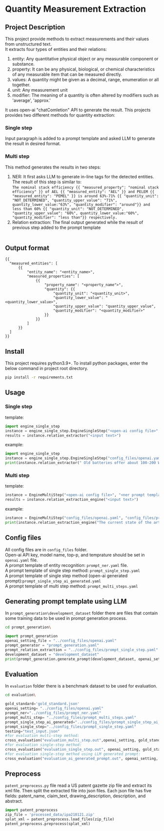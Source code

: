 
# Quantity Measurement Extraction
## Project Description
This project provide methods to extract measurements and their values from unstructured text. <br />
It extracts four types of entities and their relations: <br />
1. entity: Any quantitative physical object or any measurable component or substance. <br />
2. property: It can be any physical, biological, or chemical characteristics of any measurable item that can be measured directly. <br />
3. values: A quantity might be given as a decimal, range, enumeration or all together. <br />
4. unit: Any measurement unit <br />
5. modifier: The meaning of a quantity is often altered by modifiers such as 'average', 'approx.' <br />

It uses open-ai "chatComletion" API to generate the result. This projects provides two different methods for quantity extraction:
### Single step
Input paragraph is added to a prompt template and asked LLM to generate the result in desired format.
### Multi step
This method generates the results in two steps: <br />
1. NER: It first asks LLM to generate in-line tags for the detected entities. The result of this step is similar to:  <br />
   ```The nominal stack efficiency {{ "measured_property": "nominal stack efficiency" }} of AEL {{ "measured_entity": "AEL" }} and PELEM {{ "measured_entity": "PEMEL" }} is around 63%-71% {{ "quantity_unit": "NOT_DETERMINED", "quantity_upper_value": "71%", quantity_lower_value:"63%", "quantity_modifier": "around"}} and less than 60% {{ "quantity_unit": "NOT_DETERMINED", "quantity_upper_value": "60%", quantity_lower_value:"60%", "quantity_modifier": "less than"}} respectively. ```
2. Relation extraction: The final output generated while the result of previous step added to the prompt template<br />
   <br />
## Output format 
    {{
      "measured_entities": [
          {{
              "entity_name": "<entity_name>",
              "measured_properties": [
                  {{
                      "property_name": "<property_name">",
                      "quantity": {{
                          "quantity_unit": "<quantity_unit>",
                          "quantity_lower_value": "<quantity_lower_value>",
                          "quantity_upper_value": "quantity_upper_value",
                          "quantity_modifier": "<quantity_modifier>"
                      }}
                  }}
              ]
          }}
      ]
    }}
## Install
This project requires python3.9+. To install python packages, enter the below command in project root directory.
```bash
pip install -r requirements.txt
```
## Usage
### Single step
template: 
```py
import engine_single_step
instance = engine_single_step.EngineSingleStep("<open-ai config file>", "<prompt template file>")
results = instance.relation_extractor("<input text>")
```
example:
```py
import engine_single_step
instance = engine_single_step.EngineSingleStep("config_files/openai.yaml", "config_files/prompt_single_step.yaml")
print(instance.relation_extractor(" Old batteries offer about 100-200 Wh/Kg. State of the art batteries offer about 200-400 Wh/Kg."))
```

### Multi step
template:
```py
instance = EngineMultiStep("<open-ai config file>", "<ner prompt template file>", "<prompt template file>")
results = instance.relation_extraction_engine("<input text>")
```
example:
```py
instance = EngineMultiStep("config_files/openai.yaml", "config_files/prompt_ner.yaml", "config_files/prompt_multi_steps.yaml")
print(instance.relation_extraction_engine("The current state of the art batteries offers about 200-400 Wh/Kg (Watt-hours per Kilogram)."))
```

## Config files
All config files are in ```config_files``` folder. <br />
Open-ai API key, model name, top-p, and temprature should be set in ```openai.yaml``` file. <br />
A prompt template of entity recognition: ```prompt_ner.yaml``` file. <br />
A prompt template of single step method: ```prompt_single_step.yaml``` <br />
A prompt template of single step method (open-ai generated prompt):```prompt_single_step_ai_generated.yaml``` <br />
A prompt template of multi step method: ```prompt_multi_steps.yaml``` <br />
## Generating prompt template using LLM
In ```prompt_generation\development_dataset``` folder there are files that contain some training data to be used in prompt generation process.
```bash
cd prompt_generation\
```
```py
import prompt_generation
openai_setting_file = "../config_files/openai.yaml"
prompt_generator = "prompt_generation.yaml"
prompt_relation_extraction = "../config_files/prompt_single_step.yaml"
development_dataset = "development_dataset"
print(prompt_generation.generate_prompt(development_dataset, openai_setting_file, prompt_relation_extraction, prompt_generator))
```

## Evaluation

In ```evaluation``` folder there is a benchmark dataset to be used for evaluation.
```bash
cd evaluation\
```
```py
gold_standard='gold_standard.json'
openai_setting= "../config_files/openai.yaml"
prompt_ner="../config_files/prompt_ner.yaml"
prompt_multi_step= "../config_files/prompt_multi_steps.yaml"
prompt_single_step_ai_generated="../config_files/prompt_single_step_ai_generated.yaml"
prompt_single_step="../config_files/prompt_single_step.yaml"
testing="test_input.json"
#for evaluation multi-step method:
cross_evaluation("evaluation_multi_step.out",openai_setting, gold_standard,testing, prompt_multi_step, prompt_ner, use_multi_step=True )
#for evaluation single-step method:
cross_evaluation("evaluation_single_step.out", openai_setting, gold_standard,testing, prompt_single_step)
#for evaluation single-step method using LLM generated prompt:
cross_evaluation("evaluation_ai_generated_prompt.out", openai_setting, gold_standard,testing, prompt_single_step_ai_generated)
```
## Preprocess

```patent_preprocess.py``` file read a US patent gazette zip file and extract its xml file. Then split the extracted file into json files. Each json file has five fields: patent_name, claim_text, drawing_description, description, and abstract.
```py
import patent_preprocess
zip_file = 'processed_data/ipa210121.zip'
splat_xml = patent_preprocess.load_files(zip_file)
patent_preprocess.preprocess(splat_xml)
```